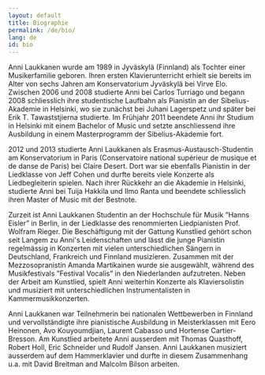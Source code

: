 ```yaml
---
layout: default
title: Biographie
permalink: /de/bio/
lang: de
id: bio
---
```



Anni Laukkanen wurde am 1989 in Jyväskylä (Finnland) als Tochter einer Musikerfamilie geboren. Ihren ersten Klavierunterricht erhielt sie bereits im Alter von sechs Jahren am Konservatorium Jyväskylä bei Virve Elo. Zwischen 2006 und 2008 studierte Anni bei Carlos Turriago und begann 2008 schliesslich ihre studentische Laufbahn als Pianistin an der Sibelius-Akademie in Helsinki, wo sie zunächst bei Juhani Lagerspetz und später bei Erik T. Tawaststjierna studierte. Im Frühjahr 2011 beendete Anni ihr Studium in Helsinki mit einem Bachelor of Music und setzte anschliessend ihre Ausbildung in einem Masterprogramm der Sibelius-Akademie fort.


2012 und 2013 studierte Anni Laukkanen als Erasmus-Austausch-Studentin am Konservatorium in Paris (Conservatoire national supérieur de musique et de danse de Paris) bei Claire Desert. Dort war sie ebenfalls Pianistin in der Liedklasse von Jeff Cohen und durfte bereits viele Konzerte als Liedbegleiterin spielen. Nach ihrer Rückkehr an die Akademie in Helsinki, studierte Anni bei Tuija Hakkila und Ilmo Ranta und beendete schliesslich ihren Master of Music mit der Bestnote.

Zurzeit ist Anni Laukkanen Studentin an der Hochschule für Musik ”Hanns Eisler” in Berlin, in der Liedklasse des renommierten Liedpianisten Prof. Wolfram Rieger. Die Beschäftigung mit der Gattung Kunstlied gehört schon seit Langem zu Anni's Leidenschaften und lässt die junge Pianistin regelmässig in Konzerten mit vielen unterschiedlichen Sängern in Deutschland, Frankreich und Finnland musizieren. Zusammen mit der Mezzosopranistin Amanda Martikainen wurde sie ausgewählt, während des Musikfestivals ”Festival Vocalis” in den Niederlanden aufzutreten. Neben der Arbeit am Kunstlied, spielt Anni weiterhin Konzerte als Klaviersolistin und musiziert mit unterschiedlichen Instrumentalisten in Kammermusikkonzerten.

Anni Laukkanen war Teilnehmerin bei nationalen Wettbewerben in Finnland und vervollständigte ihre pianistische Ausbildung in Meisterklassen mit Eero Heinonen, Avo Kouyoumdjian, Laurent Cabasso und Hortense Cartier-Bresson. Am Kunstlied arbeitete Anni ausserdem mit Thomas Quasthoff, Robert Holl, Eric Schneider und Rudolf Jansen. Anni Laukkanen musiziert ausserdem auf dem Hammerklavier und durfte in diesem Zusammenhang u.a. mit David Breitman and Malcolm Bilson arbeiten.
